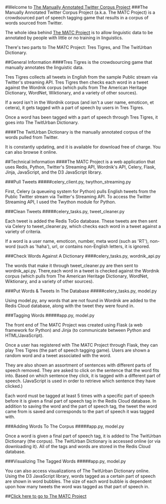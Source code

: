 #Welcome to [The Manually Annotated Twitter Corpus Project](http://www.thematcproject.org)
###The Manually Annotated Twitter Corpus Project (a.k.a. The MATC Project) is a crowdsourced part of speech tagging game that results in a corpus of words sourced from Twitter. 

The whole idea behind [The MATC Project](http://www.thematcproject.org) is to allow linguistic data to be annotated by people with little or no training in linguistics.

There's two parts to The MATC Project: Tres Tigres, and The TwitUrban Dictionary.

##General Information
####Tres Tigres is the crowdsourcing game that manually annotates the linguistic data.

Tres Tigres collects all tweets in English from the sample Public stream via Twitter's streaming API. Tres Tigres then checks each word in a tweet against the Wordnik corpus (which pulls from The American Heritage Dictionary, WordNet, Wiktionary, and a variety of other sources). 

If a word isn't in the Wordnik corpus (and isn't a user name, emoticon, et cetera), it gets tagged with a part of speech by users in Tres Tigres.

Once a word has been tagged with a part of speech through Tres Tigres, it goes into The TwitUrban Dictionary.

####The TwitUrban Dictionary is the manually annotated corpus of the words pulled from Twitter. 

It is constantly updating, and it is available for download free of charge. You can also browse it online.

##Technical Information
####The MATC Project is a web application that uses Redis, Python, Twitter's Streaming API, Wordnik's API, Celery, Flask, Jinja, JavaScript, and the D3 JavaScript library.

###Pull Tweets
#####celery_client.py, twython_streaming.py

First, Celery (a queueing system for Python) pulls English tweets from the Public Twitter stream via Twitter's Streaming API. To access the Twitter Streaming API, I used the Twython module for Python. 

###Clean Tweets 
#####celery_tasks.py, tweet_cleaner.py

Each tweet is added the Redis ToGo database. These tweets are then sent via Celery to tweet_cleaner.py, which checks each word in a tweet against a variety of criteria. 

If a word is a user name, emoticon, number, meta word (such as 'RT'), non-word (such as 'haha'), url, or contains non-English letters, it is ignored.

###Check Words Against A Dictionary
####celery_tasks.py, wordnik_api.py

The words that make it through tweet_cleaner.py are then sent to wordnik_api.py. There,each word in a tweet is checked against the Wordnik corpus (which pulls from The American Heritage Dictionary, WordNet, Wiktionary, and a variety of other sources).

###Put Words & Tweets In The Database
#####celery_tasks.py, model.py

Using model.py, any words that are not found in Wordnik are added to the Redis Cloud database, along with the tweet they were found in. 

###Tagging Words
#####app.py, model.py

The front end of The MATC Project was created using Flask (a web framework for Python) and Jinja (to communicate between Python and HTML/JavaScript).

Once a user has registered with The MATC Project through Flask, they can play Tres Tigres (the part of speech tagging game). Users are shown a random word and a tweet associated with the word. 

They are also shown an assortment of sentences with different parts of speech removed. They are asked to click on the sentence that the word fits into. Based on which sentence they click, it is tagged with a different part of speech. (JavaScript is used in order to retrieve which sentence they have clicked.)

Each word must be tagged at least 5 times with a specific part of speech before it is given a final part of speech tag in the Redis Cloud database. In addition to saving the word and the part of speech tag, the tweet the word came from is saved and corresponds to the part of speech it was tagged with.

###Adding Words To The Corpus
#####app.py, model.py

Once a word is given a final part of speech tag, it is added to The TwitUrban Dictionary (the corpus). The TwitUrban Dictionary is accessed online (or via downloading it). All of the tags and words are stored in the Redis Cloud database.

###Visualizing The Tagged Words
#####app.py, model.py

You can also access visualizations of The TwitUrban Dictionary online. Using the D3 JavaScript library, words tagged as a certain part of speech are shown in word bubbles. The size of each word bubble is dependent upon how many tweets the word was tagged as that part of speech in.

##[Click here to go to The MATC Project](http://www.thematcproject.org)

